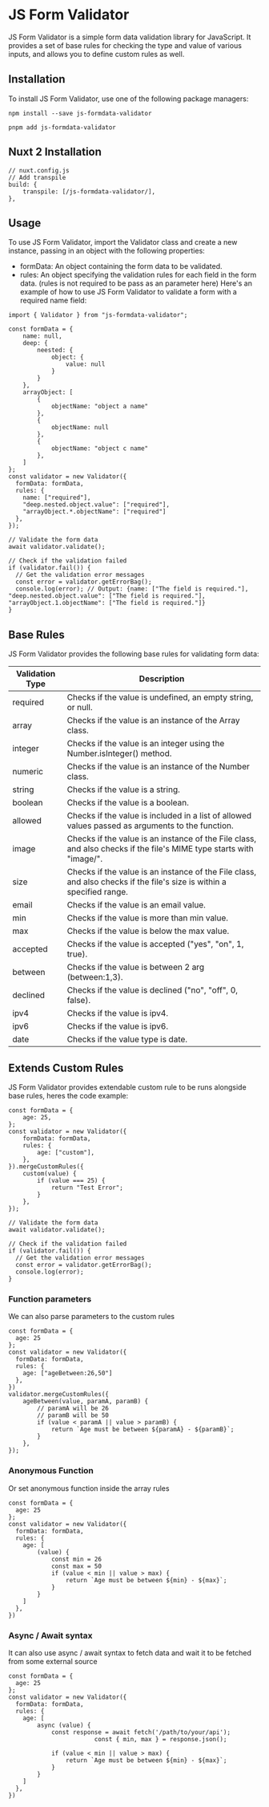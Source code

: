 # JS Form Validator

JS Form Validator is a simple form data validation library for JavaScript. It provides a set of base rules for checking the type and value of various inputs, and allows you to define custom rules as well.

## Installation

To install JS Form Validator, use one of the following package managers:

```
npm install --save js-formdata-validator
```

```
pnpm add js-formdata-validator
```

## Nuxt 2 Installation
```
// nuxt.config.js
// Add transpile
build: {
	transpile: [/js-formdata-validator/],
},
```

## Usage

To use JS Form Validator, import the Validator class and create a new instance, passing in an object with the following properties:

- formData: An object containing the form data to be validated.
- rules: An object specifying the validation rules for each field in the form data. (rules is not required to be pass as an parameter here)
  Here's an example of how to use JS Form Validator to validate a form with a required name field:

```
import { Validator } from "js-formdata-validator";

const formData = {
    name: null,
    deep: {
        neested: {
            object: {
                value: null
            }
        }
    },
    arrayObject: [
        {
            objectName: "object a name"
        },
        {
            objectName: null
        },
        {
            objectName: "object c name"
        },
    ]
};
const validator = new Validator({
  formData: formData,
  rules: {
    name: ["required"],
    "deep.nested.object.value": ["required"],
    "arrayObject.*.objectName": ["required"]
  },
});

// Validate the form data
await validator.validate();

// Check if the validation failed
if (validator.fail()) {
  // Get the validation error messages
  const error = validator.getErrorBag();
  console.log(error); // Output: {name: ["The field is required."], "deep.nested.object.value": ["The field is required."], "arrayObject.1.objectName": ["The field is required."]}
}
```

## Base Rules

JS Form Validator provides the following base rules for validating form data:

| Validation Type | Description                                                                                                      |
| --------------- | ---------------------------------------------------------------------------------------------------------------- |
| required        | Checks if the value is undefined, an empty string, or null.                                                     |
| array           | Checks if the value is an instance of the Array class.                                                            |
| integer         | Checks if the value is an integer using the Number.isInteger() method.                                            |
| numeric         | Checks if the value is an instance of the Number class.                                                           |
| string          | Checks if the value is a string.                                                                                  |
| boolean         | Checks if the value is a boolean.                                                                                 |
| allowed         | Checks if the value is included in a list of allowed values passed as arguments to the function.                  |
| image           | Checks if the value is an instance of the File class, and also checks if the file's MIME type starts with "image/". |
| size            | Checks if the value is an instance of the File class, and also checks if the file's size is within a specified range.|
| email           | Checks if the value is an email value.                                                                            |
| min             | Checks if the value is more than min value.                                                                       |
| max             | Checks if the value is below the max value.                                                                       |
| accepted        | Checks if the value is accepted ("yes", "on", 1, true).                                                           |
| between         | Checks if the value is between 2 arg (between:1,3).                                                               |
| declined        | Checks if the value is declined ("no", "off", 0, false).                                                          |
| ipv4            | Checks if the value is ipv4.                                                                                     |
| ipv6            | Checks if the value is ipv6.                                                                                     |
| date            | Checks if the value type is date.                                                                                 |







## Extends Custom Rules

JS Form Validator provides extendable custom rule to be runs alongside base rules, heres the code example:

```
const formData = {
    age: 25,
};
const validator = new Validator({
    formData: formData,
    rules: {
        age: ["custom"],
    },
}).mergeCustomRules({
    custom(value) {
        if (value === 25) {
            return "Test Error";
        }
    },
});

// Validate the form data
await validator.validate();

// Check if the validation failed
if (validator.fail()) {
  // Get the validation error messages
  const error = validator.getErrorBag();
  console.log(error);
}
```

### Function parameters

We can also parse parameters to the custom rules

```
const formData = {
  age: 25
};
const validator = new Validator({
  formData: formData,
  rules: {
    age: ["ageBetween:26,50"]
  },
})
validator.mergeCustomRules({
    ageBetween(value, paramA, paramB) {
        // paramA will be 26
        // paramB will be 50
        if (value < paramA || value > paramB) {
            return `Age must be between ${paramA} - ${paramB}`;
        }
    },
});
```

### Anonymous Function

Or set anonymous function inside the array rules

```
const formData = {
  age: 25
};
const validator = new Validator({
  formData: formData,
  rules: {
    age: [
        (value) {
            const min = 26
            const max = 50
            if (value < min || value > max) {
                return `Age must be between ${min} - ${max}`;
            }
        }
    ]
  },
})
```

### Async / Await syntax

It can also use async / await syntax to fetch data and wait it to be fetched from some external source

```
const formData = {
  age: 25
};
const validator = new Validator({
  formData: formData,
  rules: {
    age: [
        async (value) {
            const response = await fetch('/path/to/your/api');
						const { min, max } = response.json();
						
            if (value < min || value > max) {
                return `Age must be between ${min} - ${max}`;
            }
        }
    ]
  },
})
```
